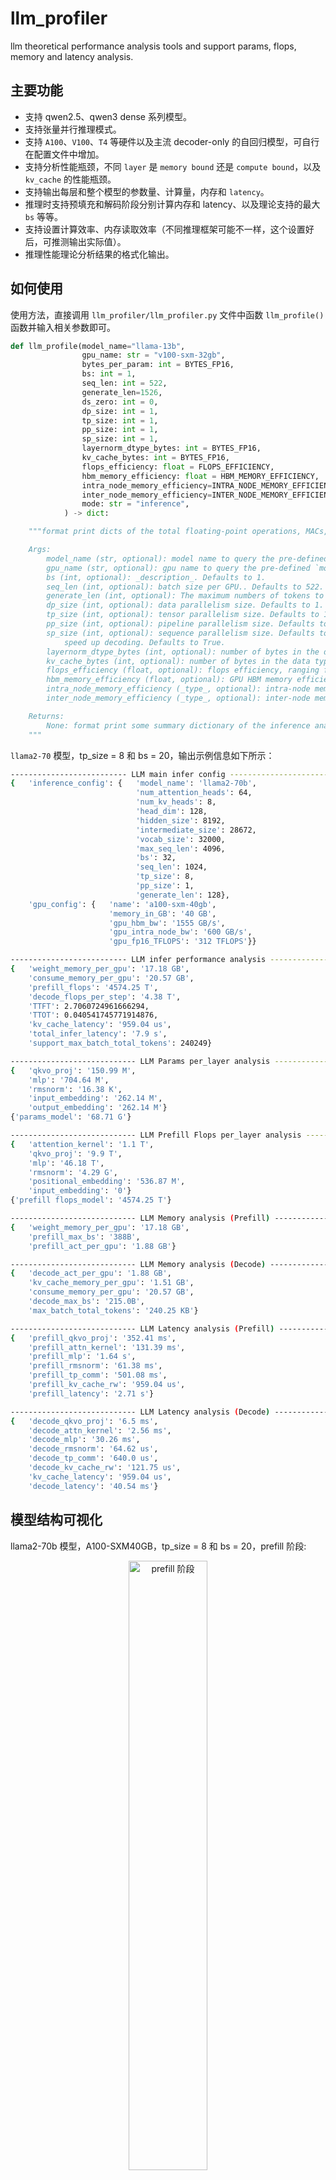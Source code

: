 # llm_profiler

llm theoretical performance analysis tools and support params, flops, memory and latency analysis.

## 主要功能

- 支持 qwen2.5、qwen3 dense 系列模型。
- 支持张量并行推理模式。
- 支持 `A100`、`V100`、`T4` 等硬件以及主流 decoder-only 的自回归模型，可自行在配置文件中增加。
- 支持分析性能瓶颈，不同 `layer` 是 `memory bound` 还是 `compute bound`，以及 `kv_cache` 的性能瓶颈。
- 支持输出每层和整个模型的参数量、计算量，内存和 `latency`。
- 推理时支持预填充和解码阶段分别计算内存和 latency、以及理论支持的最大 `bs` 等等。
- 支持设置计算效率、内存读取效率（不同推理框架可能不一样，这个设置好后，可推测输出实际值）。
- 推理性能理论分析结果的格式化输出。

## 如何使用

使用方法，直接调用 `llm_profiler/llm_profiler.py` 文件中函数 `llm_profile()` 函数并输入相关参数即可。

```python
def llm_profile(model_name="llama-13b",
                gpu_name: str = "v100-sxm-32gb",
                bytes_per_param: int = BYTES_FP16,
                bs: int = 1,
                seq_len: int = 522,
                generate_len=1526,
                ds_zero: int = 0,
                dp_size: int = 1,
                tp_size: int = 1,
                pp_size: int = 1,
                sp_size: int = 1,
                layernorm_dtype_bytes: int = BYTES_FP16,
                kv_cache_bytes: int = BYTES_FP16,
                flops_efficiency: float = FLOPS_EFFICIENCY,
                hbm_memory_efficiency: float = HBM_MEMORY_EFFICIENCY,
                intra_node_memory_efficiency=INTRA_NODE_MEMORY_EFFICIENCY,
                inter_node_memory_efficiency=INTER_NODE_MEMORY_EFFICIENCY,
                mode: str = "inference",
            ) -> dict:

    """format print dicts of the total floating-point operations, MACs, parameters and latency of a llm.

    Args:
        model_name (str, optional): model name to query the pre-defined `model_configs.json`. Defaults to "llama-13b".
        gpu_name (str, optional): gpu name to query the pre-defined `model_configs.json`. Defaults to "v100-sxm2-32gb".
        bs (int, optional): _description_. Defaults to 1.
        seq_len (int, optional): batch size per GPU.. Defaults to 522.
        generate_len (int, optional): The maximum numbers of tokens to generate, ignoring the number of tokens in the prompt. Defaults to 1526.
        dp_size (int, optional): data parallelism size. Defaults to 1.
        tp_size (int, optional): tensor parallelism size. Defaults to 1.
        pp_size (int, optional): pipeline parallelism size. Defaults to 1.
        sp_size (int, optional): sequence parallelism size. Defaults to 1.
            speed up decoding. Defaults to True.
        layernorm_dtype_bytes (int, optional): number of bytes in the data type for the layernorm activations.. Defaults to BYTES_FP16.
        kv_cache_bytes (int, optional): number of bytes in the data type for the kv_cache. Defaults to None.
        flops_efficiency (float, optional): flops efficiency, ranging from 0 to 1. Defaults to None.
        hbm_memory_efficiency (float, optional): GPU HBM memory efficiency, ranging from 0 to 1. Defaults to HBM_MEMORY_EFFICIENCY.
        intra_node_memory_efficiency (_type_, optional): intra-node memory efficiency, ranging from 0 to 1.. Defaults to INTRA_NODE_MEMORY_EFFICIENCY.
        inter_node_memory_efficiency (_type_, optional): inter-node memory efficiency, ranging from 0 to 1.. Defaults to INTER_NODE_MEMORY_EFFICIENCY.

    Returns:
        None: format print some summary dictionary of the inference analysis
    """
```

`llama2-70` 模型，tp_size = 8 和 bs = 20，输出示例信息如下所示：

```bash
-------------------------- LLM main infer config --------------------------
{   'inference_config': {   'model_name': 'llama2-70b',
                            'num_attention_heads': 64,
                            'num_kv_heads': 8,
                            'head_dim': 128,
                            'hidden_size': 8192,
                            'intermediate_size': 28672,
                            'vocab_size': 32000,
                            'max_seq_len': 4096,
                            'bs': 32,
                            'seq_len': 1024,
                            'tp_size': 8,
                            'pp_size': 1,
                            'generate_len': 128},
    'gpu_config': {   'name': 'a100-sxm-40gb',
                      'memory_in_GB': '40 GB',
                      'gpu_hbm_bw': '1555 GB/s',
                      'gpu_intra_node_bw': '600 GB/s',
                      'gpu_fp16_TFLOPS': '312 TFLOPS'}}

-------------------------- LLM infer performance analysis --------------------------
{   'weight_memory_per_gpu': '17.18 GB',
    'consume_memory_per_gpu': '20.57 GB',
    'prefill_flops': '4574.25 T',
    'decode_flops_per_step': '4.38 T',
    'TTFT': 2.7060724961666294,
    'TTOT': 0.040541745771914876,
    'kv_cache_latency': '959.04 us',
    'total_infer_latency': '7.9 s',
    'support_max_batch_total_tokens': 240249}

---------------------------- LLM Params per_layer analysis ----------------------------
{   'qkvo_proj': '150.99 M',
    'mlp': '704.64 M',
    'rmsnorm': '16.38 K',
    'input_embedding': '262.14 M',
    'output_embedding': '262.14 M'}
{'params_model': '68.71 G'}

---------------------------- LLM Prefill Flops per_layer analysis ----------------------------
{   'attention_kernel': '1.1 T',
    'qkvo_proj': '9.9 T',
    'mlp': '46.18 T',
    'rmsnorm': '4.29 G',
    'positional_embedding': '536.87 M',
    'input_embedding': '0'}
{'prefill flops_model': '4574.25 T'}

---------------------------- LLM Memory analysis (Prefill) ----------------------------
{   'weight_memory_per_gpu': '17.18 GB',
    'prefill_max_bs': '388B',
    'prefill_act_per_gpu': '1.88 GB'}

---------------------------- LLM Memory analysis (Decode) ----------------------------
{   'decode_act_per_gpu': '1.88 GB',
    'kv_cache_memory_per_gpu': '1.51 GB',
    'consume_memory_per_gpu': '20.57 GB',
    'decode_max_bs': '215.0B',
    'max_batch_total_tokens': '240.25 KB'}

---------------------------- LLM Latency analysis (Prefill) ----------------------------
{   'prefill_qkvo_proj': '352.41 ms',
    'prefill_attn_kernel': '131.39 ms',
    'prefill_mlp': '1.64 s',
    'prefill_rmsnorm': '61.38 ms',
    'prefill_tp_comm': '501.08 ms',
    'prefill_kv_cache_rw': '959.04 us',
    'prefill_latency': '2.71 s'}

---------------------------- LLM Latency analysis (Decode) ----------------------------
{   'decode_qkvo_proj': '6.5 ms',
    'decode_attn_kernel': '2.56 ms',
    'decode_mlp': '30.26 ms',
    'decode_rmsnorm': '64.62 us',
    'decode_tp_comm': '640.0 us',
    'decode_kv_cache_rw': '121.75 us',
    'kv_cache_latency': '959.04 us',
    'decode_latency': '40.54 ms'}
```

## 模型结构可视化

llama2-70b 模型，A100-SXM40GB，tp_size = 8 和 bs = 20，prefill 阶段:

<div align="center">
<img src="images/grpah_prefill_llama2-70b_tp8_bs32_seqlen1024_genlen128.png" width="50%" alt="prefill 阶段">
</div>

llama2-70b 模型，A100-SXM40GB，tp_size = 8 和 bs = 20， decode 阶段:

<div align="center">
<img src="images/grpah_decode_llama2-70b_tp8_bs32_seqlen1024_genlen128.png" width="50%" alt="decode 阶段">
</div>

qwen3 moe 模型结构可视化, expert 结构其实就是 moe_mlp，下图没有展开。prefill 阶段: graph_prefill_Qwen3-30B-A3B_tp1_bs16_seqlen600_genlen128

![graph_prefill_Qwen3-30B-A3B_tp1_bs16_seqlen600_genlen128](./images/Qwen3-30B-A3B/graph_prefill_Qwen3-30B-A3B_tp1_bs16_seqlen600_genlen128.png)

decode 阶段：graph_decode_Qwen3-30B-A3B_tp1_bs16_seqlen600_genlen128

![graph_prefill_Qwen3-30B-A3B_tp1_bs16_seqlen600_genlen128](./images/Qwen3-30B-A3B/graph_decode_Qwen3-30B-A3B_tp1_bs16_seqlen600_genlen128.png)

## 模型参数量、计算量、latency 分布

llama2-70b 模型，A100-SXM40GB，tp_size = 8 和 bs = 20，参数量统计分布:

<div align="center">
<img src="images/params_llama2-70b_tp8_bs32_seqlen1024_genlen128.png" width="50%" alt="prefill 阶段">
</div>

llama2-70b 模型，A100-SXM40GB，tp_size = 8 和 bs = 20，prefill 阶段计算量统计分布:

<div align="center">
<img src="images/flops_prefill_llama2-70b_tp8_bs32_seqlen1024_genlen128.png" width="50%" alt="prefill 阶段计算量统计分布">
</div>

llama2-70b 模型，A100-SXM40GB，tp_size = 8 和 bs = 20，generate_len = 128, decode 阶段计算量统计分布:

<div align="center">
<img src="images/flops_decode_llama2-70b_tp8_bs32_seqlen1024_genlen128.png" width="50%" alt="decode 阶段计算量统计分布">
</div>

llama2-70b 模型，A100-SXM40GB，tp_size = 8 和 bs = 20，prefill 阶段 latency 统计分布:

<div align="center">
<img src="images/latency_prefill_llama2-70b_tp8_bs32_seqlen1024_genlen128.png" width="50%" alt="prefill 阶段 latency 统计分布">
</div>

llama2-70b 模型，A100-SXM40GB，tp_size = 8 和 bs = 20，decode 阶段 latency 统计分布:

<div align="center">
<img src="images/latency_decode_llama2-70b_tp8_bs32_seqlen1024_genlen128.png" width="50%" alt="decode 阶段 latency 统计分布">
</div>

## 参考链接
- [Transformer 性能分析理论基础](https://github.com/HarleysZhang/dl_note/blob/main/6-llm_note/transformer_basic/Transformer%E6%80%A7%E8%83%BD%E5%88%86%E6%9E%90%E7%90%86%E8%AE%BA%E5%9F%BA%E7%A1%80.md)
- [llm_analysis](https://github.com/cli99/llm-analysis)
- [Transformer Inference Arithmetic](https://kipp.ly/blog/transformer-inference-arithmetic/)
- [LLM-Viewer](https://github.com/hahnyuan/LLM-Viewer.git)